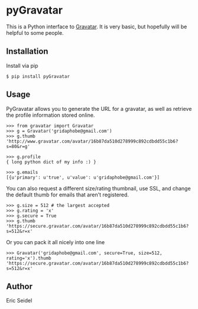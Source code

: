 # pyGravatar

This is a Python interface to [Gravatar][1]. It is very basic, but hopefully
will be helpful to some people.

[1]: http://en.gravatar.com/

## Installation

Install via pip

<!-- highlight bash -->

	$ pip install pyGravatar

<!-- endhighlight -->

## Usage

PyGravatar allows you to generate the URL for a gravatar, as well as retrieve
the profile information stored online.

<!-- highlight python -->

	>>> from gravatar import Gravatar
	>>> g = Gravatar('gridaphobe@gmail.com')
	>>> g.thumb
	'http://www.gravatar.com/avatar/16b87da510d278999c892cdbdd55c1b6?s=80&r=g'

	>>> g.profile
	{ long python dict of my info :) }

	>>> g.emails
	[{u'primary': u'true', u'value': u'gridaphobe@gmail.com'}]

<!-- endhighlight -->

You can also request a different size/rating thumbnail, use SSL, and change
the default thumb for emails that aren't registered.

<!-- highlight python -->

	>>> g.size = 512 # the largest accepted
	>>> g.rating = 'x'
	>>> g.secure = True
	>>> g.thumb
	'https://secure.gravatar.com/avatar/16b87da510d278999c892cdbdd55c1b6?s=512&r=x'

<!-- endhighlight -->

Or you can pack it all nicely into one line

<!-- highlight python -->

	>>> Gravatar('gridaphobe@gmail.com', secure=True, size=512, rating='x').thumb
	'https://secure.gravatar.com/avatar/16b87da510d278999c892cdbdd55c1b6?s=512&r=x'

<!-- endhighlight -->

## Author

Eric Seidel